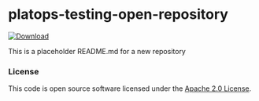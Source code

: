 
# platops-testing-open-repository

 [ ![Download](https://api.bintray.com/packages/hmrc/releases/platops-testing-open-repository/images/download.svg) ](https://bintray.com/hmrc/releases/platops-testing-open-repository/_latestVersion)

This is a placeholder README.md for a new repository

### License

This code is open source software licensed under the [Apache 2.0 License]("http://www.apache.org/licenses/LICENSE-2.0.html").
